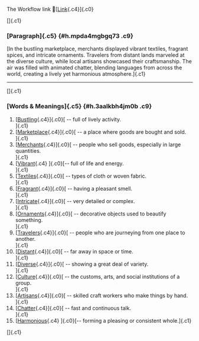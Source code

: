 The Workflow link
👏[[Link](https://www.google.com/url?q=http://www.google.com&sa=D&source=editors&ust=1756294020937273&usg=AOvVaw3GYYuRtxrihpLSBo-osDHZ){.c4}]{.c0}

[]{.c1}

### [Paragraph]{.c5} {#h.mpda4mgbgq73 .c9}

[In the bustling marketplace, merchants displayed vibrant textiles,
fragrant spices, and intricate ornaments. Travelers from distant lands
marveled at the diverse culture, while local artisans showcased their
craftsmanship. The air was filled with animated chatter, blending
languages from across the world, creating a lively yet harmonious
atmosphere.]{.c1}

------------------------------------------------------------------------

[]{.c1}

### [Words & Meanings]{.c5} {#h.3aalkbh4jm0b .c9}

1.  [[Bustling](https://www.google.com/url?q=http://www.google.com&sa=D&source=editors&ust=1756294020938895&usg=AOvVaw3lMlX-jbsTY9jq9lb0fKCI){.c4}]{.c0}[ --
    full of lively activity.\
    ]{.c1}
2.  [[Marketplace](https://www.google.com/url?q=http://www.google.com&sa=D&source=editors&ust=1756294020939259&usg=AOvVaw0ywFWjJ4-BO60kWnyjnlBh){.c4}]{.c0}[ --
    a place where goods are bought and sold.\
    ]{.c1}
3.  [[Merchants](https://www.google.com/url?q=http://www.google.com&sa=D&source=editors&ust=1756294020939546&usg=AOvVaw1SdtPpcJ2h9xUxNusb5jPH){.c4}]{.c0}[ --
    people who sell goods, especially in large quantities.\
    ]{.c1}
4.  [[Vibrant](https://www.google.com/url?q=http://www.google.com&sa=D&source=editors&ust=1756294020939923&usg=AOvVaw1sCfY-b2dCQwRN3PMjAAws){.c4}
    ]{.c0}[-- full of life and energy.\
    ]{.c1}
5.  [[Textiles](https://www.google.com/url?q=http://www.google.com&sa=D&source=editors&ust=1756294020940168&usg=AOvVaw05hEAaIr4K8AtfUGL5xHyk){.c4}]{.c0}[ --
    types of cloth or woven fabric.\
    ]{.c1}
6.  [[Fragrant](https://www.google.com/url?q=http://www.google.com&sa=D&source=editors&ust=1756294020940437&usg=AOvVaw3I9lHA2vA98r3dAyvw69Gf){.c4}]{.c0}[ --
    having a pleasant smell.\
    ]{.c1}
7.  [[Intricate](https://www.google.com/url?q=http://www.google.com&sa=D&source=editors&ust=1756294020940735&usg=AOvVaw0yHjQlbeMSrmFzkw6-osme){.c4}]{.c0}[ --
    very detailed or complex.\
    ]{.c1}
8.  [[Ornaments](https://www.google.com/url?q=http://www.google.com&sa=D&source=editors&ust=1756294020940990&usg=AOvVaw19XJmkjjkWd5q8G0kT2_Bm){.c4}]{.c0}[ --
    decorative objects used to beautify something.\
    ]{.c1}
9.  [[Travelers](https://www.google.com/url?q=http://www.google.com&sa=D&source=editors&ust=1756294020941338&usg=AOvVaw3gPaAo9MFawJU-yX8uHB7J){.c4}]{.c0}[ --
    people who are journeying from one place to another.\
    ]{.c1}
10. [[Distant](https://www.google.com/url?q=http://www.google.com&sa=D&source=editors&ust=1756294020941748&usg=AOvVaw3lN9JTyz24YP2JoPlRY_cQ){.c4}]{.c0}[ --
    far away in space or time.\
    ]{.c1}
11. [[Diverse](https://www.google.com/url?q=http://www.google.com&sa=D&source=editors&ust=1756294020942001&usg=AOvVaw2j0YkEC0Y68qHLPdAHqwXW){.c4}]{.c0}[ --
    showing a great deal of variety.\
    ]{.c1}
12. [[Culture](https://www.google.com/url?q=http://www.google.com&sa=D&source=editors&ust=1756294020942196&usg=AOvVaw2pMWUL1idwOGKE1bH97jwm){.c4}]{.c0}[ --
    the customs, arts, and social institutions of a group.\
    ]{.c1}
13. [[Artisans](https://www.google.com/url?q=http://www.google.com&sa=D&source=editors&ust=1756294020942447&usg=AOvVaw2HFLP-TtJr2CUHbfAzM5Y0){.c4}]{.c0}[ --
    skilled craft workers who make things by hand.\
    ]{.c1}
14. [[Chatter](https://www.google.com/url?q=http://www.google.com&sa=D&source=editors&ust=1756294020942730&usg=AOvVaw25kqo5iTSv5NlIs_j8wQ4t){.c4}]{.c0}[ --
    fast and continuous talk.\
    ]{.c1}
15. [[Harmonious](https://www.google.com/url?q=http://www.google.com&sa=D&source=editors&ust=1756294020942993&usg=AOvVaw01dXMasPF7iqTdtnYaxLZ3){.c4}
    ]{.c0}[-- forming a pleasing or consistent whole.]{.c1}

[]{.c1}
